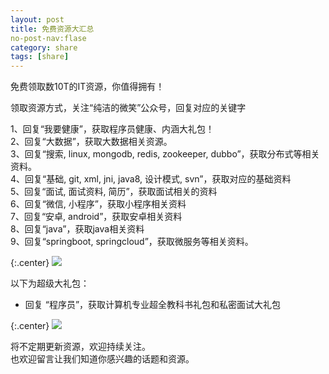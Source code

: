 ```yaml
---
layout: post
title: 免费资源大汇总
no-post-nav:flase
category: share
tags: [share]
---
```


免费领取数10T的IT资源，你值得拥有！

领取资源方式，关注“纯洁的微笑”公众号，回复对应的关键字

1、回复“我要健康”，获取程序员健康、内涵大礼包！   
2、回复“大数据”，获取大数据相关资源。   
3、回复“搜索, linux, mongodb, redis, zookeeper, dubbo”，获取分布式等相关资料。   
4、回复“基础, git, xml, jni, java8, 设计模式, svn”，获取对应的基础资料  
5、回复“面试, 面试资料, 简历”，获取面试相关的资料  
6、回复“微信, 小程序”，获取小程序相关资料   
7、回复“安卓, android”，获取安卓相关资料   
8、回复“java”，获取java相关资料   
9、回复“springboot, springcloud”，获取微服务等相关资料。 
  
{:.center}
![](http://www.ityouknow.com/assets/images/2017/book/AB.jpg)  

以下为超级大礼包：

- 回复 “程序员”，获取计算机专业超全教科书礼包和私密面试大礼包 

{:.center}
![](http://www.ityouknow.com/assets/images/2017/book/programmer.jpeg)  

将不定期更新资源，欢迎持续关注。  
也欢迎留言让我们知道你感兴趣的话题和资源。